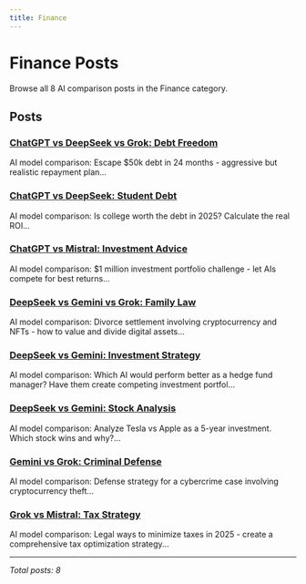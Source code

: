 ```yaml
---
title: Finance
---
```


# Finance Posts

Browse all 8 AI comparison posts in the Finance category.

## Posts

### [ChatGPT vs DeepSeek vs Grok: Debt Freedom](chatgpt-vs-deepseek-vs-grok-debt-freedom-6549.md)

AI model comparison: Escape $50k debt in 24 months - aggressive but realistic repayment plan...

### [ChatGPT vs DeepSeek: Student Debt](chatgpt-vs-deepseek-student-debt-5890.md)

AI model comparison: Is college worth the debt in 2025? Calculate the real ROI...

### [ChatGPT vs Mistral: Investment Advice](chatgpt-vs-mistral-investment-advice-7248.md)

AI model comparison: $1 million investment portfolio challenge - let AIs compete for best returns...

### [DeepSeek vs Gemini vs Grok: Family Law](deepseek-vs-gemini-vs-grok-family-law-1322.md)

AI model comparison: Divorce settlement involving cryptocurrency and NFTs - how to value and divide digital assets...

### [DeepSeek vs Gemini: Investment Strategy](claude-vs-deepseek-vs-gemini-investment-strategy-4055.md)

AI model comparison: Which AI would perform better as a hedge fund manager? Have them create competing investment portfol...

### [DeepSeek vs Gemini: Stock Analysis](claude-vs-deepseek-vs-gemini-stock-analysis-3460.md)

AI model comparison: Analyze Tesla vs Apple as a 5-year investment. Which stock wins and why?...

### [Gemini vs Grok: Criminal Defense](claude-vs-gemini-vs-grok-criminal-defense-6928.md)

AI model comparison: Defense strategy for a cybercrime case involving cryptocurrency theft...

### [Grok vs Mistral: Tax Strategy](claude-vs-grok-vs-mistral-tax-strategy-6746.md)

AI model comparison: Legal ways to minimize taxes in 2025 - create a comprehensive tax optimization strategy...

---

*Total posts: 8*
